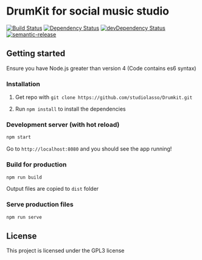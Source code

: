 # DrumKit for social music studio

[![Build Status](https://travis-ci.org/StudioLasso/Drumkit.svg?branch=redux)](https://travis-ci.org/StudioLasso/Drumkit)
[![Dependency Status](https://david-dm.org/studiolasso/Drumkit.svg)](https://david-dm.org/studiolasso/Drumkit)
[![devDependency Status](https://david-dm.org/studiolasso/social-music-studio/dev-status.svg)](https://david-dm.org/studiolasso/Drumkit#info=devDependencies)
[![semantic-release](https://img.shields.io/badge/%20%20%F0%9F%93%A6%F0%9F%9A%80-semantic--release-e10079.svg?style=flat-square)](https://github.com/semantic-release/semantic-release)

## Getting started

Ensure you have Node.js greater than version 4 (Code contains es6 syntax)

### Installation

1. Get repo with `git clone https://github.com/studiolasso/Drumkit.git`

3. Run `npm install` to install the dependencies

### Development server (with hot reload)

```bash
npm start
```

Go to `http://localhost:8080` and you should see the app running!

### Build for production

```bash
npm run build
```

Output files are copied to `dist` folder

### Serve production files

```bash
npm run serve
```

## License

This project is licensed under the GPL3 license